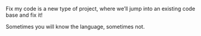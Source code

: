 Fix my code is a new type of project, where we’ll jump into an existing code base and fix it!

Sometimes you will know the language, sometimes not.